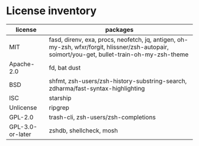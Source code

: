 # License inventory

| license          | packages                                                                                                                                      |
| ---------------- | --------------------------------------------------------------------------------------------------------------------------------------------- |
| MIT              | fasd, direnv, exa, procs, neofetch, jq, antigen, oh-my-zsh, wfxr/forgit, hlissner/zsh-autopair, soimort/you-get, bullet-train-oh-my-zsh-theme |
| Apache-2.0       | fd, bat dust                                                                                                                                  |
| BSD              | shfmt, zsh-users/zsh-history-substring-search, zdharma/fast-syntax-highlighting                                                               |
| ISC              | starship                                                                                                                                      |
| Unlicense        | ripgrep                                                                                                                                       |
| GPL-2.0          | trash-cli, zsh-users/zsh-completions                                                                                                          |
| GPL-3.0-or-later | zshdb, shellcheck, mosh                                                                                                                       |
